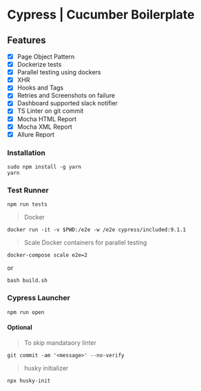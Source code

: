 # Cypress | Cucumber Boilerplate

## Features
- [x] Page Object Pattern
- [x] Dockerize tests
- [x] Parallel testing using dockers
- [x] XHR
- [x] Hooks and Tags
- [x] Retries and Screenshots on failure
- [x] Dashboard supported slack notifier
- [x] TS Linter on git commit
- [x] Mocha HTML Report
- [x] Mocha XML Report
- [x] Allure Report

### Installation
```
sudo npm install -g yarn
yarn
```

### Test Runner
```
npm run tests
```
> Docker
```
docker run -it -v $PWD:/e2e -w /e2e cypress/included:9.1.1
```
> Scale Docker containers for parallel testing
```
docker-compose scale e2e=2
```
or
```
bash build.sh
```

### Cypress Launcher
```
npm run open
```

#### Optional
> To skip mandataory linter
```
git commit -am '<message>' --no-verify
```

> husky initializer
```
npx husky-init
```